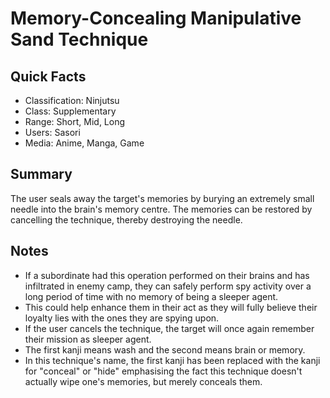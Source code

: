 # Memory-Concealing Manipulative Sand Technique

## Quick Facts
- Classification: Ninjutsu
- Class: Supplementary
- Range: Short, Mid, Long
- Users: Sasori
- Media: Anime, Manga, Game

## Summary
The user seals away the target's memories by burying an extremely small needle into the brain's memory centre. The memories can be restored by cancelling the technique, thereby destroying the needle.

## Notes
- If a subordinate had this operation performed on their brains and has infiltrated in enemy camp, they can safely perform spy activity over a long period of time with no memory of being a sleeper agent.
- This could help enhance them in their act as they will fully believe their loyalty lies with the ones they are spying upon.
- If the user cancels the technique, the target will once again remember their mission as sleeper agent.
- The first kanji means wash and the second means brain or memory.
- In this technique's name, the first kanji has been replaced with the kanji for "conceal" or "hide" emphasising the fact this technique doesn't actually wipe one's memories, but merely conceals them.
